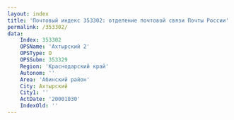 ```yaml
---
layout: index
title: 'Почтовый индекс 353302: отделение почтовой связи Почты России'
permalink: /353302/
data:
    Index: 353302
    OPSName: 'Ахтырский 2'
    OPSType: О
    OPSSubm: 353329
    Region: 'Краснодарский край'
    Autonom: ''
    Area: 'Абинский район'
    City: Ахтырский
    City1: ''
    ActDate: '20001030'
    IndexOld: ''
---
```


